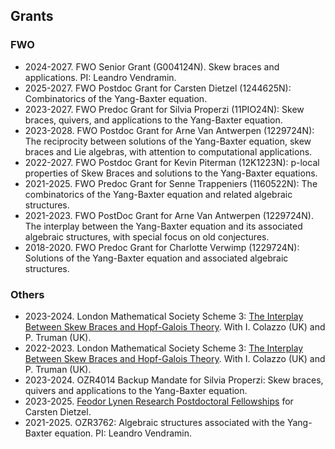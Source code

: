 ## Grants 

### FWO

* 2024-2027. FWO Senior Grant (G004124N). Skew braces and applications. PI: Leandro Vendramin.  
* 2025-2027. FWO Postdoc Grant for Carsten Dietzel (1244625N): Combinatorics of the Yang-Baxter equation. 
* 2023-2027. FWO Predoc Grant for Silvia Properzi (11PIO24N): Skew braces, quivers, and applications to the Yang-Baxter equation. 
* 2023-2028. FWO Postdoc Grant for Arne Van Antwerpen (1229724N): The reciprocity between solutions of the Yang-Baxter equation, skew braces and Lie algebras, with attention to computational applications.
* 2022-2027. FWO Postdoc Grant for Kevin Piterman (12K1223N): p-local properties of Skew Braces and solutions to the Yang-Baxter equations. 
* 2021-2025. FWO Predoc Grant for Senne Trappeniers (1160522N): The combinatorics of the Yang-Baxter equation and related algebraic structures. 
* 2021-2023. FWO PostDoc Grant for Arne Van Antwerpen (1229724N). The interplay between the Yang-Baxter equation and its associated algebraic structures, with special focus on old conjectures. 
* 2018-2020. FWO Predoc Grant for Charlotte Verwimp (1229724N): Solutions of the Yang-Baxter equation and associated algebraic structures.

### Others

* 2023-2024. London Mathematical Society Scheme 3: [The Interplay Between Skew Braces and Hopf-Galois Theory](https://interplaysbhg.github.io/index.html). With I. Colazzo (UK) and P. Truman (UK).  
* 2022-2023. London Mathematical Society Scheme 3: [The Interplay Between Skew Braces and Hopf-Galois Theory](https://interplaysbhg.github.io/index.html). With I. Colazzo (UK) and P. Truman (UK).  
* 2023-2024. OZR4014 Backup Mandate for Silvia Properzi: Skew braces, quivers and applications to the Yang-Baxter equation.
* 2023-2025. [Feodor Lynen Research Postdoctoral Fellowships](https://www.humboldt-foundation.de/en/apply/sponsorship-programmes/feodor-lynen-research-fellowship) for Carsten Dietzel. 
* 2021-2025. OZR3762: Algebraic structures associated with the Yang-Baxter equation. PI: Leandro Vendramin.  
